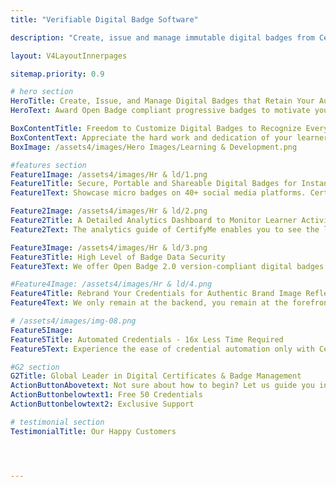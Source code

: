 ```yaml
---
title: "Verifiable Digital Badge Software"

description: "Create, issue and manage immutable digital badges from CertifyMe"

layout: V4LayoutInnerpages

sitemap.priority: 0.9

# hero section
HeroTitle: Create, Issue, and Manage Digital Badges that Retain Your Audience
HeroText: Award Open Badge compliant progressive badges to motivate your learners to continue their excellent learning journey and increase audience participation.

BoxContentTitle: Freedom to Customize Digital Badges to Recognize Every Achievement
BoxContentText: Appreciate the hard work and dedication of your learners and members while also keeping your brand under the limelight by designing verifiable, white label-friendly & tamper-proof e-badges. Create micro badges from scratch or choose a design from our large collection of badge templates.
BoxImage: /assets4/images/Hero Images/Learning & Development.png

#features section
Feature1Image: /assets4/images/Hr & ld/1.png
Feature1Title: Secure, Portable and Shareable Digital Badges for Instant Celebration of Achievement
Feature1Text: Showcase micro badges on 40+ social media platforms. CertifyMe badges allow one-click social sharing for social recognition. Create new career opportunities for recipients by offering easy-to-download, easy-to-share, and printable badges.

Feature2Image: /assets4/images/Hr & ld/2.png
Feature2Title: A Detailed Analytics Dashboard to Monitor Learner Activities
Feature2Text: The analytics guide of CertifyMe enables you to see the level of student engagement with the open badges. Whether recipients are sharing online, downloading them or other institutes are verifying badges - you have the information at your fingertips.

Feature3Image: /assets4/images/Hr & ld/3.png
Feature3Title: High Level of Badge Data Security
Feature3Text: We offer Open Badge 2.0 version-compliant digital badges. The immutable and portable micro badges come with a unique Quantum Ledger ID or a verification link for instant verification. Store the badges in the recipient's wallet.

#Feature4Image: /assets4/images/Hr & ld/4.png
Feature4Title: Rebrand Your Credentials for Authentic Brand Image Reflection
Feature4Text: We only remain at the backend, you remain at the forefront. Our customizable digital credentialing platform offers a branding experience like no other. We let you enjoy complete control over your credential header, footer, and navbar along with specially designated places online for brand promotion. Your marketing needs are sorted just by onboarding us.

# /assets4/images/img-08.png
Feature5Image:
Feature5Title: Automated Credentials - 16x Less Time Required
Feature5Text: Experience the ease of credential automation only with CertifyMe. Quick delivery and tracking of as many credentials as you issue. Don’t be in the dark anymore about the future of credentials offered by you - track them down whenever you want, wherever you want.<br> Integrate us into your learning management system (LMSs) for a simplified yet effective credential management solution.

#G2 section
G2Title: Global Leader in Digital Certificates & Badge Management
ActionButtonAbovetext: Not sure about how to begin? Let us guide you in the right direction!
ActionButtonbelowtext1: Free 50 Credentials
ActionButtonbelowtext2: Exclusive Support

# testimonial section
TestimonialTitle: Our Happy Customers   




---
```


